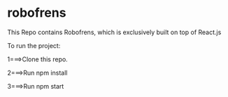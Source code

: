 # robofrens
This Repo contains Robofrens, which is exclusively built on top of React.js

To run the project:

1===>Clone this repo.

2===>Run npm install

3===>Run npm start
